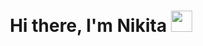 <h1 align="center">Hi there, I'm Nikita</a> 
<img src="https://github.com/blackcater/blackcater/raw/main/images/Hi.gif" height="34" width="34"/></h1>
<!-- c<h3 align="center">Computer science student, IT news writer from Russia 🇷🇺</h3> -->
